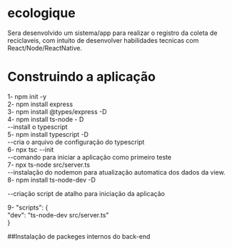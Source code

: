 # ecologique
Sera desenvolvido um sistema/app para realizar o registro da coleta de reciclaveis, com intuito de desenvolver habilidades tecnicas com React/Node/ReactNative.

<h1> Construindo a aplicação </h1>
1- npm init -y<br/>
2- npm install express<br/>
3- npm install @types/express -D<br/>
4- npm install ts-node - D<br/>
--install o typescript<br/>
5- npm install typescript -D<br/>
--cria o arquivo de configuração do typescript<br/>
6- npx tsc --init<br/>
--comando para iniciar a aplicação como primeiro teste<br/>
7- npx ts-node src/server.ts<br/>
--instalação do nodemon para atualização automatica dos dados da view.<br/>
8- npm install ts-node-dev -D<br/>

--criação script de atalho para iniciação da aplicação<br/>

9-   "scripts": {<br/>
    "dev": "ts-node-dev src/server.ts"<br/>
  }<br/>

##Instalação de packeges internos do back-end